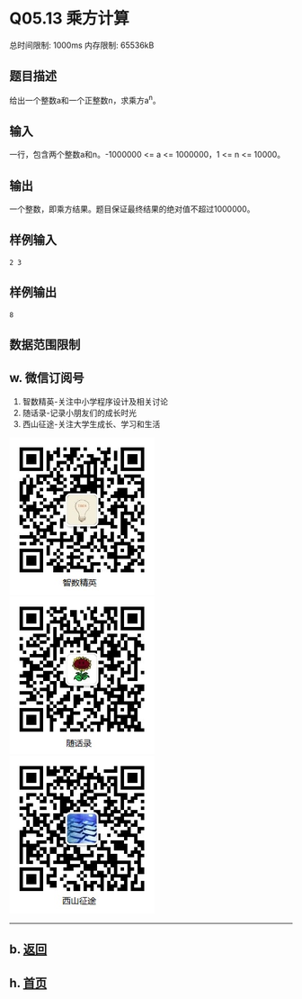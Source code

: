 # Q05.13 乘方计算

总时间限制: 1000ms 内存限制: 65536kB

## 题目描述
   
给出一个整数a和一个正整数n，求乘方a<sup>n</sup>。

## 输入
   
一行，包含两个整数a和n。-1000000 <= a <= 1000000，1 <= n <= 10000。

## 输出
   
一个整数，即乘方结果。题目保证最终结果的绝对值不超过1000000。

## 样例输入


    2 3

## 样例输出


    8

## 数据范围限制

## w. 微信订阅号

1. 智数精英-关注中小学程序设计及相关讨论
2. 随话录-记录小朋友们的成长时光
2. 西山征途-关注大学生成长、学习和生活

![欢迎关注“智数精英”订阅号](../../assets/me/img/idea8.jpg)
![欢迎关注“随话录”订阅号](../../assets/me/img/shl8.jpg)
![欢迎关注“西山征途”订阅号](../../assets/me/img/xszt8.jpg)

----------

## b. [返回](../)
    
## h. [首页](../../)


